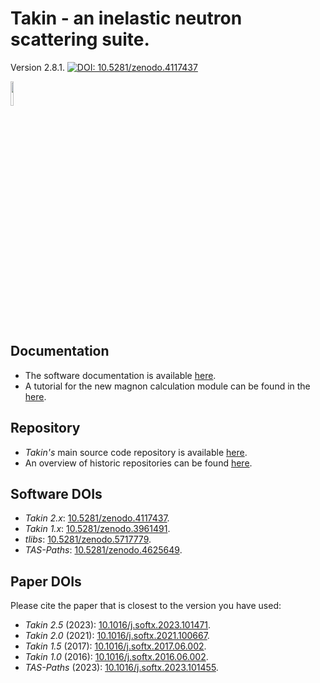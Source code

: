 # Takin - an inelastic neutron scattering suite.
Version 2.8.1.
[![DOI: 10.5281/zenodo.4117437](https://zenodo.org/badge/DOI/10.5281/zenodo.4117437.svg)](https://doi.org/10.5281/zenodo.4117437)

<img src="https://raw.githubusercontent.com/ILLGrenoble/takin/master/data/res/icons/takin.svg" width="10%" height="10%" title="Logo" alt="">


## Documentation
- The software documentation is available [here](https://github.com/ILLGrenoble/takin/wiki).
- A tutorial for the new magnon calculation module can be found in the [here](https://github.com/ILLGrenoble/takin/wiki/Exercises-for-MDanse-2024).


## Repository
- *Takin's* main source code repository is available [here](https://github.com/ILLGrenoble/takin).
- An overview of historic repositories can be found [here](https://github.com/ILLGrenoble/takin/wiki/History).


## Software DOIs
- *Takin 2.x*: [10.5281/zenodo.4117437](https://dx.doi.org/10.5281/zenodo.4117437).  
- *Takin 1.x*: [10.5281/zenodo.3961491](https://dx.doi.org/10.5281/zenodo.3961491).  
- *tlibs*: [10.5281/zenodo.5717779](https://doi.org/10.5281/zenodo.5717779).  
- *TAS-Paths*: [10.5281/zenodo.4625649](https://doi.org/10.5281/zenodo.4625649).  


## Paper DOIs
Please cite the paper that is closest to the version you have used:
- *Takin 2.5* (2023): [10.1016/j.softx.2023.101471](https://doi.org/10.1016/j.softx.2023.101471).  
- *Takin 2.0* (2021): [10.1016/j.softx.2021.100667](https://doi.org/10.1016/j.softx.2021.100667).  
- *Takin 1.5* (2017): [10.1016/j.softx.2017.06.002](https://doi.org/10.1016/j.softx.2017.06.002).  
- *Takin 1.0* (2016): [10.1016/j.softx.2016.06.002](https://doi.org/10.1016/j.softx.2016.06.002).  
- *TAS-Paths* (2023): [10.1016/j.softx.2023.101455](https://doi.org/10.1016/j.softx.2023.101455).  
